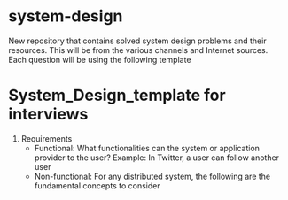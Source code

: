 # system-design
New repository that contains solved system design problems and their resources. This will be from the various channels and Internet sources. Each question will be using the following template

# System_Design_template for interviews

1. Requirements
    - Functional: What functionalities can the system or application provider to the user? Example: In Twitter, a user can follow another user
    - Non-functional: For any distributed system, the following are the fundamental concepts to consider